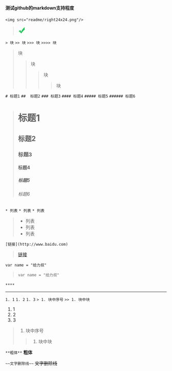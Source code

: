 #### 测试github的markdown支持程度

`<img src="readme/right24x24.png"/>`
> <img src="readme/right24x24.png"/>



`> 块`
`>> 块`
`>>> 块`
`>>>> 块`
> 块
>> 块
>>> 块
>>>> 块



`# 标题1`
`##  标题2`
`### 标题3`
`#### 标题4`
`##### 标题5`
`###### 标题6`
> # 标题1
> ##  标题2
> ### 标题3
> #### 标题4
> ##### 标题5
> ###### 标题6



`* 列表`
`* 列表`
`* 列表`
> * 列表
> * 列表
> * 列表



`[链接](http://www.baidu.com)`
>[链接](http://www.baidu.com)



`var name = "给力叔"`
>`var name = "给力叔"`



`****`
****



`1. 1`
`1. 2`
`1. 3`
`> 1. 块中序号`
`>> 1. 块中块`
1. 1
1. 2
1. 3
> 1. 块中序号
>> 1. 块中块



`**粗体**`
**粗体**



`~~文字删除线~~`
~~文字删除线~~
